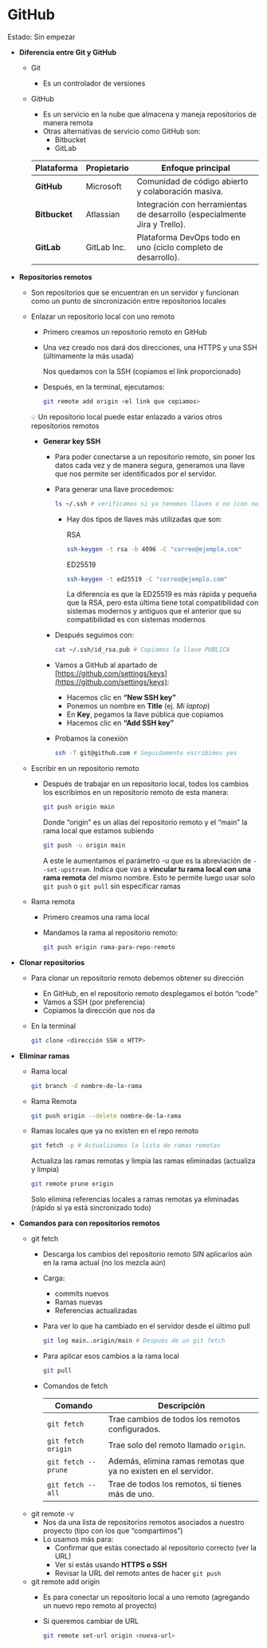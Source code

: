 # GitHub

Estado: Sin empezar

- **Diferencia entre Git y GitHub**
    - Git
        - Es un controlador de versiones
    - GitHub
        - Es un servicio en la nube que almacena y maneja repositorios de manera remota
        - Otras alternativas de servicio como GitHub son:
            - Bitbucket
            - GitLab
        
        | Plataforma | Propietario | Enfoque principal |
        | --- | --- | --- |
        | **GitHub** | Microsoft | Comunidad de código abierto y colaboración masiva. |
        | **Bitbucket** | Atlassian | Integración con herramientas de desarrollo (especialmente Jira y Trello). |
        | **GitLab** | GitLab Inc. | Plataforma DevOps todo en uno (ciclo completo de desarrollo). |
- **Repositorios remotos**
    - Son repositorios que se encuentran en un servidor y funcionan como un punto de sincronización entre repositorios locales
    - Enlazar un repositorio local con uno remoto
        - Primero creamos un repositorio remoto en GitHub
        - Una vez creado nos dará dos direcciones, una HTTPS y una SSH (últimamente la más usada)
            
            Nos quedamos con la SSH (copiamos el link proporcionado)
            
        - Después, en la terminal, ejecutamos:
            
            ```bash
            git remote add origin <el link que copiamos>
            ```
            
        
        💡 Un repositorio local puede estar enlazado a varios otros repositorios remotos
        
        - **Generar key SSH**
            - Para poder conectarse a un repositorio remoto, sin poner los datos cada vez y de manera segura, generamos una llave que nos permite ser identificados por el servidor.
            - Para generar una llave procedemos:
                
                ```bash
                ls ~/.ssh # verificamos si ya tenemos llaves o no (con nombre y tipo)
                ```
                
                - Hay dos tipos de llaves más utilizadas que son:
                    
                    RSA
                    
                    ```bash
                    ssh-keygen -t rsa -b 4096 -C "correo@ejemplo.com"
                    ```
                    
                    ED25519
                    
                    ```bash
                    ssh-keygen -t ed25519 -C "correo@ejemplo.com"
                    ```
                    
                    La diferencia es que la ED25519 es más rápida y pequeña que la RSA, pero esta última tiene total compatibilidad con sistemas modernos y antiguos que el anterior que su compatibilidad es con sistemas modernos
                    
            - Después seguimos con:
                
                ```bash
                cat ~/.ssh/id_rsa.pub # Copiamos la llave PUBLICA
                ```
                
            - Vamos a GitHub al apartado de [https://github.com/settings/keys](https://github.com/settings/keys):
                - Hacemos clic en **“New SSH key”**
                - Ponemos un nombre en **Title** (ej. *Mi laptop*)
                - En **Key**, pegamos la llave pública que copiamos
                - Hacemos clic en **“Add SSH key”**
            - Probamos la conexión
                
                ```bash
                ssh -T git@github.com # Seguidamente escribimos yes
                ```
                
    - Escribir en un repositorio remoto
        - Después de trabajar en un repositorio local, todos los cambios los escribimos en un repositorio remoto de esta manera:
            
            ```bash
            git push origin main
            ```
            
            Donde “origin” es un alias del repositorio remoto y el “main” la rama local que estamos subiendo
            
            ```bash
            git push -u origin main
            ```
            
            A este le aumentamos el parámetro -u que es la abreviación de `--set-upstream`. Indica que vas a **vincular tu rama local con una rama remota** del mismo nombre. Esto te permite luego usar solo `git push` o `git pull` sin especificar ramas
            
    - Rama remota
        - Primero creamos una rama local
        - Mandamos la rama al repositorio remoto:
            
            ```bash
            git push origin rama-para-repo-remoto
            ```
            
- **Clonar repositorios**
    - Para clonar un repositorio remoto debemos obtener su dirección
        - En GitHub, en el repositorio remoto desplegamos el botón “code”
        - Vamos a SSH (por preferencia)
        - Copiamos la dirección que nos da
    - En la terminal
        
        ```bash
        git clone <dirección SSH o HTTP>
        ```
        
- **Eliminar ramas**
    - Rama local
        
        ```bash
        git branch -d nombre-de-la-rama
        ```
        
    - Rama Remota
        
        ```bash
        git push origin --delete nombre-de-la-rama
        ```
        
    - Ramas locales que ya no existen en el repo remoto
        
        ```bash
        git fetch -p # Actualizamos la lista de ramas remotas
        ```
        
        Actualiza las ramas remotas y limpia las ramas eliminadas (actualiza y limpia)
        
        ```bash
        git remote prune origin
        ```
        
        Solo elimina referencias locales a ramas remotas ya eliminadas (rápido si ya está sincronizado todo)
        
- **Comandos para con repositorios remotos**
    - git fetch
        - Descarga los cambios del repositorio remoto SIN aplicarlos aún en la rama actual (no los mezcla aún)
        - Carga:
            - commits nuevos
            - Ramas nuevas
            - Referencias actualizadas
        - Para ver lo que ha cambiado en el servidor desde el último pull
            
            ```bash
            git log main..origin/main # Después de un git fetch 
            ```
            
        - Para aplicar esos cambios a la rama local
            
            ```bash
            git pull 
            ```
            
        - Comandos de fetch
            
            
            | Comando | Descripción |
            | --- | --- |
            | `git fetch` | Trae cambios de todos los remotos configurados. |
            | `git fetch origin` | Trae solo del remoto llamado `origin`. |
            | `git fetch --prune` | Además, elimina ramas remotas que ya no existen en el servidor. |
            | `git fetch --all` | Trae de todos los remotos, si tienes más de uno. |
    - git remote -v
        - Nos da una lista de repositorios remotos asociados a nuestro proyecto (tipo con los que “compartimos”)
        - Lo usamos más para:
            - Confirmar que estás conectado al repositorio correcto (ver la URL)
            - Ver si estás usando **HTTPS o SSH**
            - Revisar la URL del remoto antes de hacer `git push`
    - git remote add origin <url>
        - Es para conectar un repositorio local a uno remoto (agregando un nuevo repo remoto al proyecto)
        - Si queremos cambiar de URL
            
            ```bash
            git remote set-url origin <nueva-url>
            ```